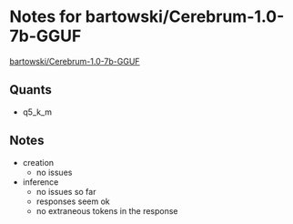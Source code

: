# Notes for bartowski/Cerebrum-1.0-7b-GGUF
[bartowski/Cerebrum-1.0-7b-GGUF](https://huggingface.co/bartowski/Cerebrum-1.0-7b-GGUF)

## Quants
- q5_k_m

## Notes
- creation 
  - no issues
- inference
  - no issues so far
  - responses seem ok
  - no extraneous tokens in the response
